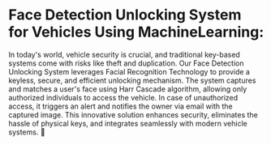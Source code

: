 # Face Detection Unlocking System for Vehicles Using MachineLearning:
In today's world, vehicle security is crucial, and traditional key-based systems come with risks like theft and duplication. Our Face Detection Unlocking System leverages Facial Recognition Technology to provide a keyless, secure, and efficient unlocking mechanism. The system captures and matches a user's face using Harr Cascade algorithm, allowing only authorized individuals to access the vehicle. In case of unauthorized access, it triggers an alert and notifies the owner via email with the captured image. This innovative solution enhances security, eliminates the hassle of physical keys, and integrates seamlessly with modern vehicle systems. 🚀
